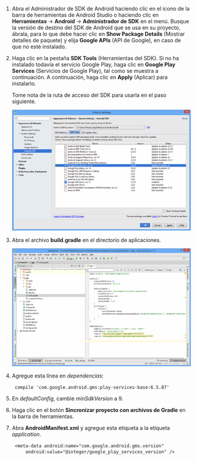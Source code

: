 1. Abra el Administrador de SDK de Android haciendo clic en el icono de la barra de herramientas de Android Studio o haciendo clic en **Herramientas** -> **Android** -> **Administrador de SDK** en el menú. Busque la versión de destino del SDK de Android que se usa en su proyecto, ábrala, para lo que debe hacer clic en **Show Package Details** (Mostrar detalles de paquete) y elija **Google APIs** (API de Google), en caso de que no esté instalado.

2. Haga clic en la pestaña **SDK Tools** (Herramientas del SDK). Si no ha instalado todavía el servicio Google Play, haga clic en **Google Play Services** (Servicios de Google Play), tal como se muestra a continuación. A continuación, haga clic en **Apply** (Aplicar) para instalarlo.
 
	Tome nota de la ruta de acceso del SDK para usarla en el paso siguiente.

   	![](./media/notification-hubs-android-studio-add-google-play-services/notification-hubs-android-studio-sdk-manager.png)


3. Abra el archivo **build.gradle** en el directorio de aplicaciones.

	![](./media/notification-hubs-android-studio-add-google-play-services/notification-hubs-android-studio-add-google-play-dependency.png)

4. Agregue esta línea en *dependencias*:

   		compile 'com.google.android.gms:play-services-base:6.5.87'

5. En *defaultConfig*, cambie *minSdkVersion* a 9.
 
6. Haga clic en el botón **Sincronizar proyecto con archivos de Gradle** en la barra de herramientas.

7. Abra **AndroidManifest.xml** y agregue esta etiqueta a la etiqueta *application*.

        <meta-data android:name="com.google.android.gms.version"
            android:value="@integer/google_play_services_version" />
 

<!---HONumber=AcomDC_1217_2015-->